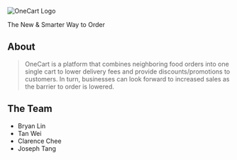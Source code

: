 ![OneCart Logo](https://i.imgur.com/DKgmBVn.png)

The New & Smarter Way to Order

## About
> OneCart is a platform that combines neighboring food orders into one single cart to lower delivery fees and provide discounts/promotions to customers. In turn, businesses can look forward to increased sales as the barrier to order is lowered.

## The Team
* Bryan Lin
* Tan Wei
* Clarence Chee
* Joseph Tang
